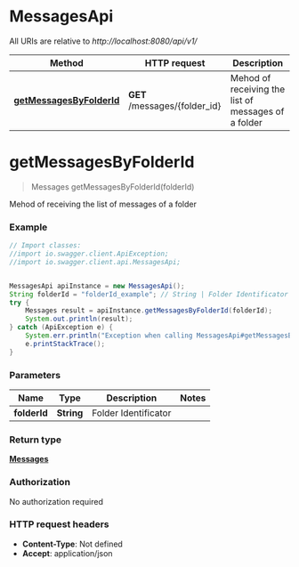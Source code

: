 # MessagesApi

All URIs are relative to *http://localhost:8080/api/v1/*

Method | HTTP request | Description
------------- | ------------- | -------------
[**getMessagesByFolderId**](MessagesApi.md#getMessagesByFolderId) | **GET** /messages/{folder_id} | Mehod of receiving the list of messages of a folder

<a name="getMessagesByFolderId"></a>
# **getMessagesByFolderId**
> Messages getMessagesByFolderId(folderId)

Mehod of receiving the list of messages of a folder

### Example
```java
// Import classes:
//import io.swagger.client.ApiException;
//import io.swagger.client.api.MessagesApi;


MessagesApi apiInstance = new MessagesApi();
String folderId = "folderId_example"; // String | Folder Identificator
try {
    Messages result = apiInstance.getMessagesByFolderId(folderId);
    System.out.println(result);
} catch (ApiException e) {
    System.err.println("Exception when calling MessagesApi#getMessagesByFolderId");
    e.printStackTrace();
}
```

### Parameters

Name | Type | Description  | Notes
------------- | ------------- | ------------- | -------------
 **folderId** | **String**| Folder Identificator |

### Return type

[**Messages**](Messages.md)

### Authorization

No authorization required

### HTTP request headers

 - **Content-Type**: Not defined
 - **Accept**: application/json

